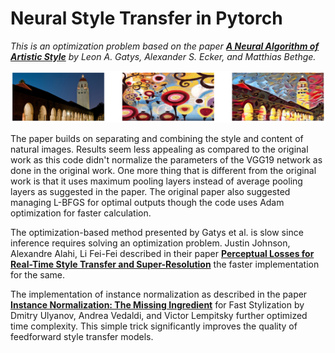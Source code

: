 # Neural Style Transfer in Pytorch

*This is an optimization problem based on the paper **[A Neural Algorithm of Artistic Style](https://arxiv.org/abs/1508.06576/)** by Leon A. Gatys, Alexander S. Ecker, and Matthias Bethge.*

<p align="center">
    <img src="./images/result.png" width="800"\>
</p>

The paper builds on separating and combining the style and content of natural images. Results seem less appealing as compared to the original work as this code didn't normalize the parameters of the VGG19 network as done in the original work. One more thing that is different from the original work is that it uses maximum pooling layers instead of average pooling layers as suggested in the paper. The original paper also suggested managing L-BFGS for optimal outputs though the code uses Adam optimization for faster calculation.

The optimization-based method presented by Gatys et al. is slow since inference requires
solving an optimization problem. Justin Johnson, Alexandre Alahi, Li Fei-Fei described in their paper **[Perceptual Losses for Real-Time Style Transfer and Super-Resolution](http://cs.stanford.edu/people/jcjohns/eccv16/)** the faster implementation for the same.

The implementation of instance normalization as described in the paper  **[Instance Normalization: The Missing Ingredient](https://arxiv.org/abs/1607.08022/)** for Fast Stylization by Dmitry Ulyanov, Andrea Vedaldi, and Victor Lempitsky further optimized time complexity. This simple trick significantly improves the quality of feedforward style transfer models.